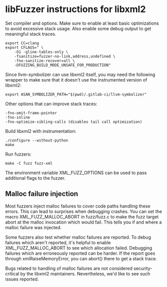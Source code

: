 libFuzzer instructions for libxml2
==================================

Set compiler and options. Make sure to enable at least basic optimizations
to avoid excessive stack usage. Also enable some debug output to get
meaningful stack traces.

    export CC=clang
    export CFLAGS=" \
        -O1 -gline-tables-only \
        -fsanitize=fuzzer-no-link,address,undefined \
        -fno-sanitize-recover=all \
        -DFUZZING_BUILD_MODE_UNSAFE_FOR_PRODUCTION"

Since llvm-symbolizer can use libxml2 itself, you may need the following
wrapper to make sure that it doesn't use the instrumented version of
libxml2:

    export ASAN_SYMBOLIZER_PATH="$(pwd)/.gitlab-ci/llvm-symbolizer"

Other options that can improve stack traces:

    -fno-omit-frame-pointer
    -fno-inline
    -fno-optimize-sibling-calls (disables tail call optimization)

Build libxml2 with instrumentation:

    ./configure --without-python
    make

Run fuzzers:

    make -C fuzz fuzz-xml

The environment variable XML_FUZZ_OPTIONS can be used to pass additional
flags to the fuzzer.

Malloc failure injection
------------------------

Most fuzzers inject malloc failures to cover code paths handling these
errors. This can lead to surprises when debugging crashes. You can set
the macro XML_FUZZ_MALLOC_ABORT in fuzz/fuzz.c to make the fuzz target
abort at the malloc invocation which would fail. This tells you if
and where a malloc failure was injected.

Some fuzzers also test whether malloc failures are reported. To debug
failures which aren't reported, it's helpful to enable
XML_FUZZ_MALLOC_ABORT to see which allocation failed. Debugging
failures which are erroneously reported can be harder. If the report
goes through xmlRaiseMemoryError, you can abort() there to get a
stack trace.

Bugs related to handling of malloc failures are not considered
security-critical by the libxml2 maintainers. Nevertheless, we'd like
to see such issues reported.
